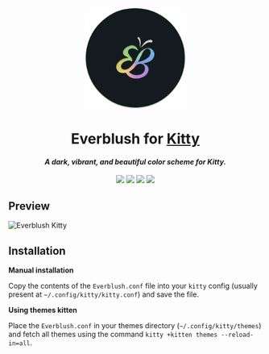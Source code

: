 <div align="center">
    <img src="https://raw.githubusercontent.com/Everblush/.github/main/assets/logo.png" height="200px" width="200px" alt="logo"> 
</div>

<h1 align="center">Everblush for <a href="github.com/kovidgoyal/kitty">Kitty</a></h1>

<h4 align="center"><i>A dark, vibrant, and beautiful color scheme for Kitty.</i></h4>

<p align="center">
    <a href="https://github.com/Everblush/terminal-emulators/stars"><img src="https://img.shields.io/github/stars/Everblush/terminal-emulators?color=e57474&labelColor=1e2528&style=for-the-badge"></a>
    <a href="https://github.com/Everblush/terminal-emulators/issues"><img src="https://img.shields.io/github/issues/Everblush/terminal-emulators?color=67b0e8&labelColor=1e2528&style=for-the-badge"></a>
    <a href="https://github.com/Everblush/terminal-emulators/blob/main/LICENSE"><img src="https://img.shields.io/static/v1?label=license&message=MIT&color=8ccf7e&labelColor=1e2528&style=for-the-badge"></a>
    <a href="https://github.com/Everblush/terminal-emulators/network/members"><img src="https://img.shields.io/github/forks/Everblush/terminal-emulators?color=e5c76b&labelColor=1e2528&style=for-the-badge"></a>
</p>

## Preview

![Everblush Kitty](https://raw.githubusercontent.com/prateektade/everblush-terminal-emulators/rework-repository/assets/Everblush-Kitty.webp)

## Installation

**Manual installation**

Copy the contents of the `Everblush.conf` file into your `kitty` config (usually present at `~/.config/kitty/kitty.conf`) and save the file.

**Using themes kitten**

Place the `Everblush.conf` in your themes directory (`~/.config/kitty/themes`) and fetch all themes using the command `kitty +kitten themes --reload-in=all`.

